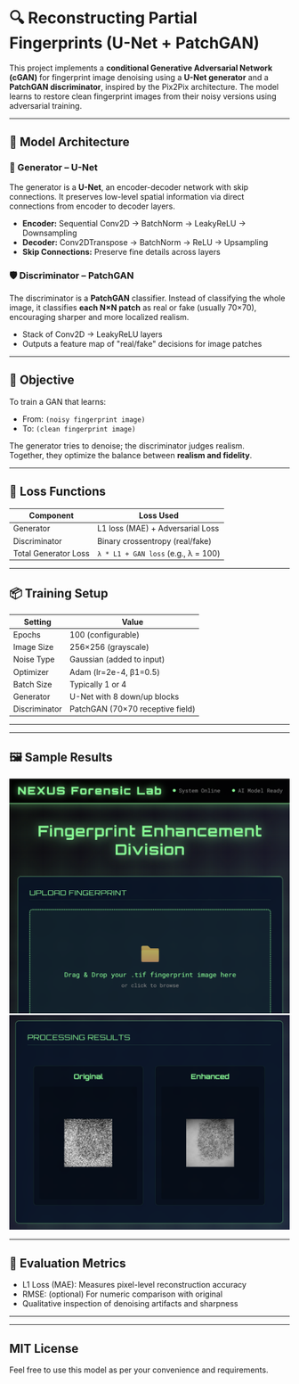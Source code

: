 # 🔍 Reconstructing Partial Fingerprints (U-Net + PatchGAN)

This project implements a **conditional Generative Adversarial Network (cGAN)** for fingerprint image denoising using a **U-Net generator** and a **PatchGAN discriminator**, inspired by the Pix2Pix architecture. The model learns to restore clean fingerprint images from their noisy versions using adversarial training.

---

## 🧠 Model Architecture

### 🎨 Generator – U-Net
The generator is a **U-Net**, an encoder-decoder network with skip connections. It preserves low-level spatial information via direct connections from encoder to decoder layers.

- **Encoder:** Sequential Conv2D → BatchNorm → LeakyReLU → Downsampling
- **Decoder:** Conv2DTranspose → BatchNorm → ReLU → Upsampling
- **Skip Connections:** Preserve fine details across layers

### 🛡️ Discriminator – PatchGAN
The discriminator is a **PatchGAN** classifier. Instead of classifying the whole image, it classifies **each N×N patch** as real or fake (usually 70×70), encouraging sharper and more localized realism.

- Stack of Conv2D → LeakyReLU layers
- Outputs a feature map of "real/fake" decisions for image patches

---

## 🎯 Objective

To train a GAN that learns:
- From: `(noisy fingerprint image)`
- To:   `(clean fingerprint image)`

The generator tries to denoise; the discriminator judges realism.  
Together, they optimize the balance between **realism and fidelity**.

---

## 🧪 Loss Functions

| Component       | Loss Used                          |
|-----------------|------------------------------------|
| Generator       | L1 loss (MAE) + Adversarial Loss   |
| Discriminator   | Binary crossentropy (real/fake)    |
| Total Generator Loss | `λ * L1 + GAN loss` (e.g., λ = 100) |

---

## 📦 Training Setup

| Setting             | Value                      |
|---------------------|----------------------------|
| Epochs              | 100 (configurable)         |
| Image Size          | 256×256 (grayscale)        |
| Noise Type          | Gaussian (added to input)  |
| Optimizer           | Adam (lr=2e-4, β1=0.5)      |
| Batch Size          | Typically 1 or 4           |
| Generator           | U-Net with 8 down/up blocks |
| Discriminator       | PatchGAN (70×70 receptive field) |

---

---

## 🖼️ Sample Results


![alt text](image.png)
![alt text](image-1.png)

---

## 🧠 Evaluation Metrics
- L1 Loss (MAE): Measures pixel-level reconstruction accuracy
- RMSE: (optional) For numeric comparison with original
- Qualitative inspection of denoising artifacts and sharpness

---

---
## MIT License

Feel free to use this model as per your convenience and requirements. 
